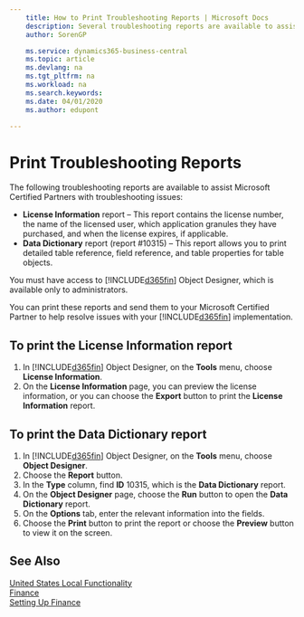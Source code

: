 ```yaml
---
    title: How to Print Troubleshooting Reports | Microsoft Docs
    description: Several troubleshooting reports are available to assist Microsoft Certified Partners with troubleshooting issues.
    author: SorenGP

    ms.service: dynamics365-business-central
    ms.topic: article
    ms.devlang: na
    ms.tgt_pltfrm: na
    ms.workload: na
    ms.search.keywords:
    ms.date: 04/01/2020
    ms.author: edupont

---
```

# Print Troubleshooting Reports
The following troubleshooting reports are available to assist Microsoft Certified Partners with troubleshooting issues:  

-   **License Information** report – This report contains the license number, the name of the licensed user, which application granules they have purchased, and when the license expires, if applicable.  
-   **Data Dictionary** report (report #10315) – This report allows you to print detailed table reference, field reference, and table properties for table objects.  

You must have access to [!INCLUDE[d365fin](../../includes/d365fin_md.md)] Object Designer, which is available only to administrators.  

You can print these reports and send them to your Microsoft Certified Partner to help resolve issues with your [!INCLUDE[d365fin](../../includes/d365fin_md.md)] implementation.  

## To print the License Information report  
1.  In [!INCLUDE[d365fin](../../includes/d365fin_md.md)] Object Designer, on the **Tools** menu, choose **License Information**.  
2.  On the **License Information** page, you can preview the license information, or you can choose the **Export** button to print the **License Information** report.  

## To print the Data Dictionary report  
1.  In [!INCLUDE[d365fin](../../includes/d365fin_md.md)] Object Designer, on the **Tools** menu, choose **Object Designer**.  
2.  Choose the **Report** button.  
3.  In the **Type** column, find **ID** 10315, which is the **Data Dictionary** report.  
4.  On the **Object Designer** page, choose the **Run** button to open the **Data Dictionary** report.  
5.  On the **Options** tab, enter the relevant information into the fields.  
6.  Choose the **Print** button to print the report or choose the **Preview** button to view it on the screen.  

## See Also  
[United States Local Functionality](united-states-local-functionality.md)  
[Finance](../../finance.md)  
[Setting Up Finance](../../finance.md)
